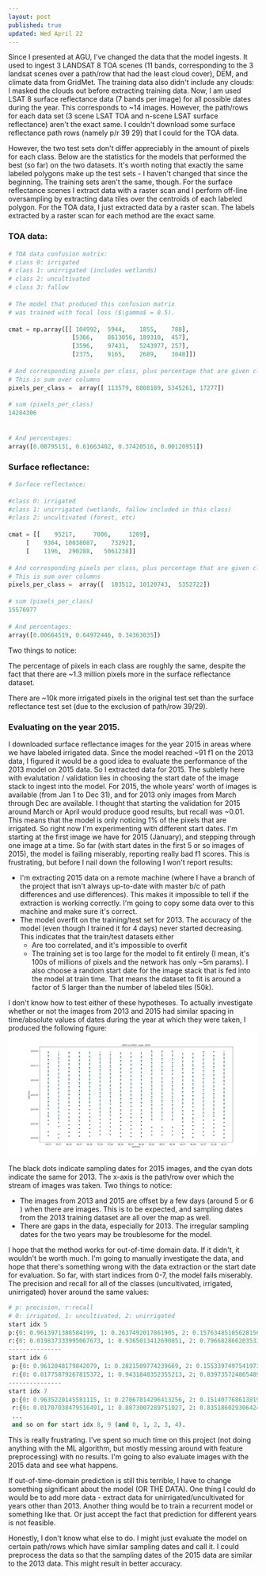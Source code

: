 ```yaml
---
layout: post
published: true
updated: Wed April 22
---
```


Since I presented at AGU, I've changed the data that the model ingests.
It used to ingest 3 LANDSAT 8 TOA scenes (11 bands, corresponding to the 3 landsat scenes over a
path/row that had the least cloud cover), DEM, and climate data from GridMet. The training data
also didn't include any clouds: I masked the clouds out before extracting training data.
Now, I am used LSAT 8 surface reflectance data (7 bands per image) for all possible dates during
the year. This corresponds to ~14 images. However, the path/rows for each data set (3 scene LSAT TOA
and n-scene LSAT surface reflectance) aren't the exact same. I couldn't download some surface
reflectance path rows (namely p/r 39 29) that I could for the TOA data.

However, the two test sets don't differ appreciably in the amount of pixels for each class.
Below are the statistics for the models that performed the best (so far) on the two datasets.
It's worth noting that exactly the same labeled polygons make up the test sets - I haven't changed
that since the beginning. The training sets aren't the same, though. For the surface reflectance
scenes I extract data with a raster scan and I perform off-line oversampling by extracting data
tiles over the centroids of each labeled polygon. For the TOA data, I just extracted data by a
raster scan. The labels extracted by a raster scan for each method are the exact same.


### TOA data:

```python
# TOA data confusion matrix:
# class 0: irrigated
# class 1: unirrigated (includes wetlands)
# class 2: uncultivated
# class 3: fallow

# The model that produced this confusion matrix
# was trained with focal loss ($\gamma$ = 0.5).

cmat = np.array([[ 104992,	5944,	 1855, 	  788],
                  [5366,	8613056, 189310,  457],
                  [3596,	97431,	 5243977, 257],
                  [2375,	9165,	 2689,	  3048]])

# And corresponding pixels per class, plus percentage that are given class 
# This is sum over columns
pixels_per_class =  array([ 113579, 8808189, 5345261, 17277])

# sum (pixels_per_class)
14284306


# And percentages:
array([0.00795131, 0.61663402, 0.37420516, 0.00120951])
```

### Surface reflectance:
```python
# Surface reflectance:

#class 0: irrigated
#class 1: unirrigated (wetlands, fallow included in this class)
#class 2: uncultivated (forest, etc)

cmat = [[    95217,     7006,     1289],
	 [    9364, 10038087,    73292],
	 [    1196,  290288,   5061238]]

# And corresponding pixels per class, plus percentage that are given class
# This is sum over columns
pixels_per_class =  array([  103512, 10120743,  5352722])

# sum (pixels_per_class)
15576977

# And percentages:
array([0.00664519, 0.64972446, 0.34363035])

```

Two things to notice:

The percentage of pixels in each class are roughly the same, despite the fact that there 
are ~1.3 million pixels more in the surface reflectance dataset.

There are ~10k more irrigated pixels in the original test set than the surface reflectance test set
(due to the exclusion of path/row 39/29). 


### Evaluating on the year 2015.
I downloaded surface reflectance images for the year 2015 in areas where we have labeled irrigated
data. Since the model reached ~91 f1 on the 2013 data, I figured it would be a good idea to evaluate
the performance of the 2013 model on 2015 data. So I extracted data for 2015. The subletly here with
evalutation / validation lies in choosing the start date of the image stack to ingest into the
model. For 2015, the whole years' worth of images is available (from Jan 1 to Dec 31), and for 2013
only images from March through Dec are available. I thought that starting the validation for 2015
around March or April would produce good results, but recall was ~0.01. This means that the model is
only noticing 1% of the pixels that are irrigated. So right now I'm experimenting with different
start dates. I'm starting at the first image we have for 2015 (January), and stepping through one
image at a time. So far (with start dates in the first 5 or so images of 2015), the model is failing
miserably, reporting really bad f1 scores. This is frustrating, but before I nail down the
following I won't report results:
- I'm extracting 2015 data on a remote machine (where I have a branch of the project that
  isn't always up-to-date with master b/c of path differences and use differences). This makes it
  impossible to tell if the extraction is working correctly. I'm going to copy some data over to
  this machine and make sure it's correct.
- The model overfit on the training/test set for 2013. The accuracy of the model (even though I
  trained it for 4 days) never started decreasing. This indicates that the train/test datasets
  either 
  - Are too correlated, and it's impossible to overfit
  - The training set is too large for the model to fit entirely (I mean, it's 100s of millions 
  of pixels and the network has only ~5m params). I also choose a random start date for the image
  stack that is fed into the model at train time. That means the dataset to fit is around a factor
  of 5 larger than the number of labeled tiles (50k).

I don't know how to test either of these hypotheses. 
To actually investigate whether or not the images from 2013 and 2015 had similar spacing in
time/absolute values of dates during the year at which they were taken, I produced the following
figure:
![](/assets/img/2013vs2015.png)

The black dots indicate sampling dates for 2015 images, and the cyan dots indicate the same for
2013.
The x-axis is the path/row over which the stream of images was taken. Two things to notice:
 - The images from 2013 and 2015 are offset by a few days (around 5 or 6 ) when there are
   images. This is to be expected, and sampling dates from the 2013 training dataset are all over
   the map as well.
 - There are gaps in the data, especially for 2013. The irregular sampling dates for the two years
   may be troublesome for the model.

I hope that the method works for out-of-time domain data. If it didn't, it wouldn't be worth
much. I'm going to manually investigate the data, and hope that there's something wrong with 
the data extraction or the start date for evaluation. So far, with start indices from 0-7, the model
fails miserably. The precision and recall for all of the classes (uncultivated, irrigated,
unirrigated) hover around the same values:

```python
# p: precision, r:recall
# 0: irrigated, 1: uncultivated, 2: unirrigated
start idx 5
p:{0: 0.9613971388584199, 1: 0.2637492017861905, 2: 0.15763485105628156}
r:{0: 0.019837333995067673, 1: 0.9365013412690851, 2: 0.7966828662035332}
---------------
start idx 6
 p:{0: 0.9612048179842079, 1: 0.2821509774239669, 2: 0.1553397497541973}
 r:{0: 0.01775879267815372, 1: 0.9431848352355213, 2: 0.8397357248654894}
---------------
start idx 7
 p:{0: 0.9635220145581115, 1: 0.27067814296413256, 2: 0.15140776861381938}
 r:{0: 0.01707038479516491, 1: 0.8873007289751927, 2: 0.8351860293064247}
 ...
 and so on for start idx 8, 9 (and 0, 1, 2, 3, 4).
```

This is really frustrating. I've spent so much time on this project (not doing anything with the ML
algorithm, but mostly messing around with feature preprocessing) with no results.
I'm going to also evaluate images with the 2015 data and see what happens.

If out-of-time-domain prediction is still this terrible, I have to change something significant
about the model (OR THE DATA). One thing I could do would be to add more data - extract data for
unirrigated/uncultivated for years other than 2013. Another thing would be to train a recurrent
model or something like that. Or just accept the fact that prediction for different years is not
feasible.

Honestly, I don't know what else to do. I might just evaluate the model on certain path/rows which
have similar sampling dates and call it. I could preprocess the data so that the sampling dates of
the 2015 data are similar to the 2013 data. This might result in better accuracy.


